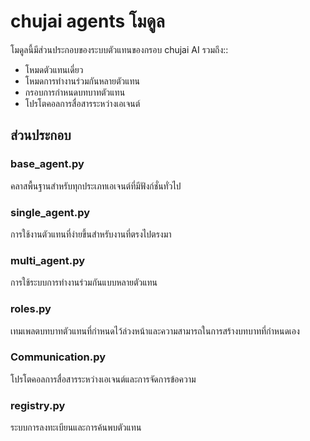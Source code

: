 # chujai agents โมดูล

โมดูลนี้มีส่วนประกอบของระบบตัวแทนของกรอบ chujai AI รวมถึง::

- โหมดตัวแทนเดี่ยว
- โหมดการทำงานร่วมกันหลายตัวแทน
- กรอบการกำหนดบทบาทตัวแทน
- โปรโตคอลการสื่อสารระหว่างเอเจนต์

## ส่วนประกอบ

### base_agent.py
คลาสพื้นฐานสำหรับทุกประเภทเอเจนต์ที่มีฟังก์ชั่นทั่วไป

### single_agent.py
การใช้งานตัวแทนที่ง่ายขึ้นสำหรับงานที่ตรงไปตรงมา

### multi_agent.py
การใช้ระบบการทำงานร่วมกันแบบหลายตัวแทน

### roles.py
เทมเพลตบทบาทตัวแทนที่กำหนดไว้ล่วงหน้าและความสามารถในการสร้างบทบาทที่กำหนดเอง

### Communication.py
โปรโตคอลการสื่อสารระหว่างเอเจนต์และการจัดการข้อความ

### registry.py
ระบบการลงทะเบียนและการค้นพบตัวแทน